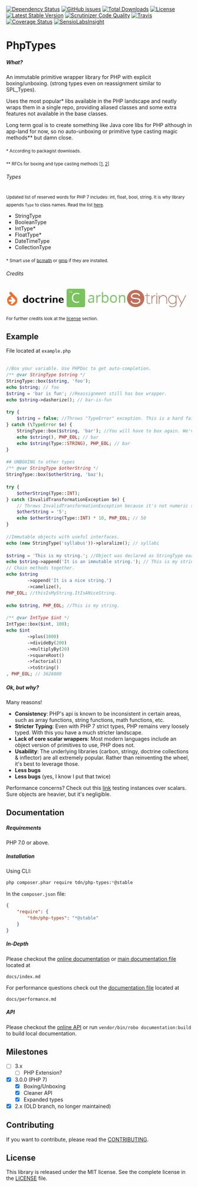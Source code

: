 [![Dependency Status][version eye shield]][version eye]
[![GitHub issues][github issues]][issues page]
[![Total Downloads][downloads shield]][packagist page]
[![License][license shield]][packagist page]
[![Latest Stable Version][latest version shield]][packagist page]
[![Scrutinizer Code Quality][scrutinizer score shield]][scrutinizer page]
[![Travis][travis build shield]][travis page]
[![Coverage Status][coveralls badge]][coveralls page]
[![SensioLabsInsight][sensio shield]][sensio page]

PhpTypes
========

##### What?

An immutable primitive wrapper library for PHP with explicit boxing/unboxing.
 (strong types even on reassignment similar to SPL_Types).

Uses the most popular* libs available in the PHP landscape and neatly wraps them in a single repo,
 providing aliased classes and some extra features not available in the base classes.
 
Long term goal is to create something like Java core libs for PHP
 although in app-land for now, so no auto-unboxing or primitive type
  casting magic methods** but damn close.

<sub>* According to packagist downloads.</sub>

<sub>** RFCs for boxing and type casting methods [[1](https://wiki.php.net/rfc/boxingandunboxing), 
[2](https://wiki.php.net/rfc/object_cast_to_types)]</sub>

###### Types

<sub>Updated list of reserved words for PHP 7 includes: int, float, bool, string.  It is why library appends `Type` to class names. Read the list [here](https://secure.php.net/manual/en/reserved.other-reserved-words.php).</sub>

- StringType
- BooleanType
- IntType*
- FloatType*
- DateTimeType
- CollectionType

<sub>* Smart use of [bcmath] or [gmp] if they are installed.</sub>

###### Credits

<a href="https://github.com/doctrine"><img src="https://raw.githubusercontent.com/TheDevNetwork/Aux/master/images/doctrine-logo.png" alt="Doctrine Collections & Doctrine Inflector" width="160px" /></a> 
 <a href="https://github.com/briannesbitt/carbon"><img src="https://raw.githubusercontent.com/TheDevNetwork/Aux/master/images/carbon-logo.png" alt="Doctrine" width="160px"  /></a>
  <a href="https://github.com/danielstjules/Stringy"><img src="https://raw.githubusercontent.com/TheDevNetwork/Aux/master/images/stringy.png" alt="Stringy" width="160px" /></a>

<sub>For further credits look at the [license](#license) section.</sub>

Example
-------
File located at `example.php`

```php

//Box your variable. Use PHPDoc to get auto-completion.
/** @var StringType $string */
StringType::box($string, 'foo');
echo $string; // foo
$string = 'bar is fun'; //Reassignment still has box wrapper.
echo $string->dasherize(); // bar-is-fun

try {
    $string = false; //Throws "TypeError" exception. This is a hard fail and you will have to box variable again.
} catch (\TypeError $e) {
    StringType::box($string, 'bar'); //You will have to box again. We've lost the pointer.
    echo $string(), PHP_EOL; // bar
    echo $string(Type::STRING), PHP_EOL; // bar
}

## UNBOXING to other types
/** @var StringType $otherString */
StringType::box($otherString, 'baz');

try {
    $otherString(Type::INT);
} catch (InvalidTransformationException $e) {
    // Throws InvalidTransformationException because it's not numeric string. Let's make it one.
    $otherString = '5';
    echo $otherString(Type::INT) * 10, PHP_EOL; // 50
}

//Immutable objects with useful interfaces.
echo (new StringType('syllabus'))->pluralize(); // syllabi

$string = 'This is my string.'; //Object was declared as StringType earlier. Returns new intance.
echo $string->append('It is an immutable string.'); // This is my string. It is an immutable string.
// Chain methods together.
echo $string
        ->append('It is a nice string.')
        ->camelize(),
PHP_EOL; //thisIsMyString.ItIsANiceString.

echo $string, PHP_EOL; //This is my string.

/** @var IntType $int */
IntType::box($int, 100);
echo $int
        ->plus(1000)
        ->divideBy(200)
        ->multiplyBy(20)
        ->squareRoot()
        ->factorial()
        ->toString()
, PHP_EOL; // 3628800

```

##### Ok, but why?

Many reasons!
* **Consistency**: PHP's api is known to be inconsistent in certain areas, such as array functions, string functions, math functions, etc.
* **Stricter Typing**: Even with PHP 7 strict types, PHP remains very loosely typed. With this you have a much stricter landscape.
* **Lack of core scalar wrappers**: Most modern languages include an object version of primitives to use, PHP does not.
* **Usability**: The underlying libraries (carbon, stringy, doctrine collections & inflector) are all 
 extremely popular. Rather than reinventing the wheel, it's best to leverage those.
* **Less bugs**
* **Less bugs** (yes, I know I put that twice)

Performance concerns? Check out this [link][performance-doc] testing instances over scalars. Sure objects are heavier, but it's negligible.

Documentation
-------------

##### Requirements

PHP 7.0 or above.

##### Installation

Using CLI:

```bash
php composer.phar require tdn/php-types:*@stable
```

In the `composer.json` file:
```json
{
    "require": {
        "tdn/php-types": "*@stable"
    }
}
```

##### In-Depth
Please checkout the [online documentation] or [main documentation file] located at

    docs/index.md

For performance questions check out the [documentation file][performance-doc] located at

    docs/performance.md

##### API

Please checkout the [online API] or run `vendor/bin/robo documentation:build` to build local documentation.

Milestones
----------

- [ ] 3.x
  - [ ] PHP Extension?
- [x] 3.0.0 (PHP 7)
  - [x] Boxing/Unboxing
  - [x] Cleaner API
  - [x] Expanded types
- [x] 2.x (OLD branch, no longer maintained)

Contributing
------------

If you want to contribute, please read the [CONTRIBUTING](CONTRIBUTING.md).

License
-------

This library is released under the MIT license. See the complete license in the [LICENSE](LICENSE.md) file.


[online documentation]: http://todo
[online API]: http://todo
[performance-doc]: docs/performance.md
[bcmath]: https://secure.php.net/manual/en/book.bc.php
[gmp]: https://secure.php.net/manual/en/book.gmp.php
[main documentation file]: docs/index.md

[SensioLabsInsight]:https://insight.sensiolabs.com/projects/5d4f02af-7c43-4079-bcb0-9d57439a9a3f/big.png
[version eye shield]: https://www.versioneye.com/user/projects/55e90585211c6b001f00088b/badge.svg?style=flat-square
[version eye]: https://www.versioneye.com/user/projects/55e90585211c6b001f00088b
[github issues]: https://img.shields.io/github/issues/TheDevNetwork/PhpTypes.svg?style=flat-square
[issues page]: https://github.com/TheDevNetwork/PhpTypes/issues
[downloads shield]: https://img.shields.io/packagist/dt/tdn/php-types.svg?style=flat-square
[license shield]: https://img.shields.io/packagist/l/tdn/php-types.svg?style=flat-square
[latest version shield]: https://img.shields.io/packagist/v/tdn/php-types.svg?style=flat-square
[packagist page]: https://packagist.org/packages/tdn/php-types
[scrutinizer score shield]: https://img.shields.io/scrutinizer/g/TheDevNetwork/PhpTypes.svg?style=flat-square
[scrutinizer page]: https://scrutinizer-ci.com/g/TheDevNetwork/PhpTypes
[travis build shield]: https://img.shields.io/travis/TheDevNetwork/PhpTypes.svg?style=flat-square
[travis page]: https://travis-ci.org/TheDevNetwork/PhpTypes
[coveralls badge]: https://img.shields.io/coveralls/TheDevNetwork/PhpTypes/master.svg?style=flat-square
[coveralls page]: https://coveralls.io/github/TheDevNetwork/PhpTypes?branch=master
[sensio shield]: https://insight.sensiolabs.com/projects/5d4f02af-7c43-4079-bcb0-9d57439a9a3f/mini.png
[sensio page]: https://insight.sensiolabs.com/projects/5d4f02af-7c43-4079-bcb0-9d57439a9a3f

